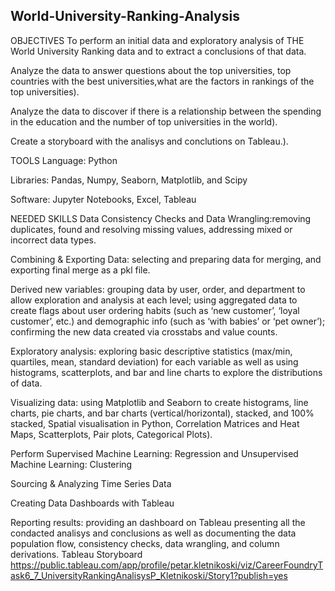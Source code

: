 ## World-University-Ranking-Analysis
OBJECTIVES
To perform an initial data and exploratory analysis of THE World University Ranking data and to extract a conclusions of that data.

Analyze the data to answer questions about the top universities, top countries with the best universities,what are the factors in rankings of the top universities).

Analyze the data to discover if there is a relationship between the spending in the education and the number of top universities in the world).

Create a storyboard with the analisys and conclutions on Tableau.).

TOOLS
Language: Python

Libraries: Pandas, Numpy, Seaborn, Matplotlib, and Scipy

Software: Jupyter Notebooks, Excel, Tableau

NEEDED SKILLS
Data Consistency Checks and Data Wrangling:removing duplicates, found and resolving missing values, addressing mixed or incorrect data types.

Combining & Exporting Data: selecting and preparing data for merging, and exporting final merge as a pkl file.

Derived new variables: grouping data by user, order, and department to allow exploration and analysis at each level; using aggregated data to create flags about user ordering habits (such as ‘new customer’, ‘loyal customer’, etc.) and demographic info (such as ‘with babies’ or ‘pet owner’); confirming the new data created via crosstabs and value counts.

Exploratory analysis: exploring basic descriptive statistics (max/min, quartiles, mean, standard deviation) for each variable as well as using histograms, scatterplots, and bar and line charts to explore the distributions of data.

Visualizing data: using Matplotlib and Seaborn to create histograms, line charts, pie charts, and bar charts (vertical/horizontal), stacked, and 100% stacked, Spatial visualisation in Python, Correlation Matrices and Heat Maps, Scatterplots, Pair plots, Categorical Plots).

Perform Supervised Machine Learning: Regression and Unsupervised Machine Learning: Clustering

Sourcing & Analyzing Time Series Data 

Creating Data Dashboards with Tableau

Reporting results: providing an dashboard on Tableau presenting all the condacted analisys and conclusions as well as documenting the data population flow, consistency checks, data wrangling, and column derivations.
Tableau Storyboard https://public.tableau.com/app/profile/petar.kletnikoski/viz/CareerFoundryTask6_7_UniversityRankingAnalisysP_Kletnikoski/Story1?publish=yes

